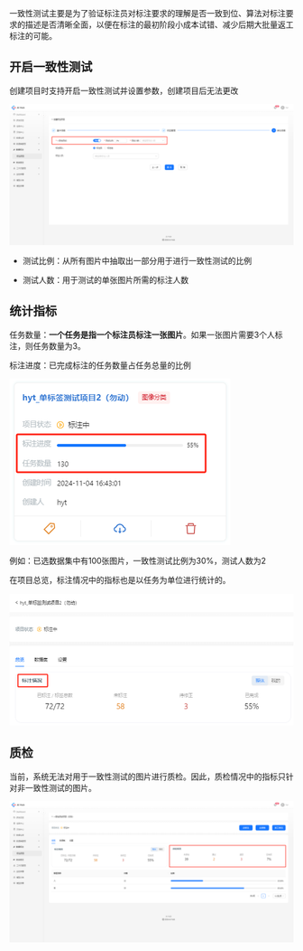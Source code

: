 一致性测试主要是为了验证标注员对标注要求的理解是否一致到位、算法对标注要求的描述是否清晰全面，以便在标注的最初阶段小成本试错、减少后期大批量返工标注的可能。



## 开启一致性测试

创建项目时支持开启一致性测试并设置参数，创建项目后无法更改

![](images/一致性测试/image.png)

* 测试比例：从所有图片中抽取出一部分用于进行一致性测试的比例

* 测试人数：用于测试的单张图片所需的标注人数



## 统计指标

任务数量：**一个任务是指一个标注员标注一张图片**。如果一张图片需要3个人标注，则任务数量为3。

标注进度：已完成标注的任务数量占任务总量的比例

![](images/一致性测试/image-1.png)

例如：已选数据集中有100张图片，一致性测试比例为30%，测试人数为2



在项目总览，标注情况中的指标也是以任务为单位进行统计的。

![](images/一致性测试/image-2.png)



## 质检

当前，系统无法对用于一致性测试的图片进行质检。因此，质检情况中的指标只针对非一致性测试的图片。

![](images/一致性测试/image-3.png)

